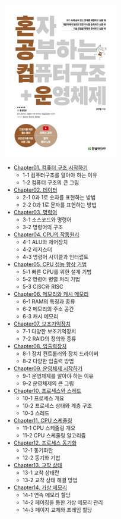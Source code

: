 ![](./33824626625.20220820093129.jpg)
- [Chapter01. 컴퓨터 구조 시작하기](https://foul-beechnut-069.notion.site/Chapter01-6da65e8b92c7440999ec06bbc84325b3)
  - 1-1 컴퓨터구조를 알아야 하는 이유
  - 1-2 컴퓨터 구조의 큰 그림
- [Chapter02. 데이터](https://foul-beechnut-069.notion.site/Chapter02-1b7a65e6c40e4b5d8e5b19864dfa8323)
  - 2-1 0과 1로 숫자를 표현하는 방법
  - 2-2 0과 1로 문자를 표현하는 방법
- [Chapter03. 명령어](https://foul-beechnut-069.notion.site/Chapter03-b070e84c9e284616af39146443a24d77)
  - 3-1 소스코드와 명령어
  - 3-2 명령어의 구조
- [Chapter04. CPU의 작동원리](https://foul-beechnut-069.notion.site/Chapter04-CPU-48ab61b73f25453da9bce47f54b80f24)
  - 4-1 ALU와 제어장치
  - 4-2 레지스터
  - 4-3 명령어 사이클과 인터럽트
- [Chapter05. CPU 성능 향상 기법](https://foul-beechnut-069.notion.site/Chapter05-CPU-b83d8b0d669d40a5aa887bef8b5c4bd1)
  - 5-1 빠른 CPU를 위한 설계 기법
  - 5-2 명령어 병렬 처리 기법
  - 5-3 CISC와 RISC
- [Chapter06. 메모리와 캐시 메모리](https://foul-beechnut-069.notion.site/Chapter06-4a492e4ccef2412fad083921ce8c2213)
  - 6-1 RAM의 특징과 종류
  - 6-2 메모리의 주소 공간
  - 6-3 캐시 메모리
- [Chapter07. 보조기억장치](https://foul-beechnut-069.notion.site/Chapter07-02c136c1d0f84dec860c0cebc5265473)
  - 7-1 다양한 보조기억장치
  - 7-2 RAID의 정의와 종류
- [Chapter08. 입출력장치](https://foul-beechnut-069.notion.site/Chapter08-87e1468439ec4e8b95952cf641cfbbf0)
  - 8-1 장치 컨트롤러와 장치 드라이버
  - 8-2 다양한 입출력 방법
- [Chapter09. 운영체제 시작하기](https://foul-beechnut-069.notion.site/Chapter01-6a4b70ba01ea4464a30f251562aa2885)
  - 9-1 운영체제를 알아야 하는 이유
  - 9-2 운영체제의 큰 그림
- [Chapter10. 프로세스와 스레드](https://foul-beechnut-069.notion.site/Chapter10-f3838ee441b845b78c100b8235b89352)
  - 10-1 프로세스 개요
  - 10-2 프로세스 상태와 계층 구조
  - 10-3 스레드
- [Chapter11. CPU 스케줄링](https://foul-beechnut-069.notion.site/Chapter11-CPU-096a6531e8c54653a5da281136d4df12)
  - 11-1 CPU 스케줄링 개요
  - 11-2 CPU 스케줄링 알고리즘
- [Chapter12. 프로세스 동기화](https://foul-beechnut-069.notion.site/Chapter12-b9728639963843848dd9bd4a2d04684f)
  - 12-1 동기화란
  - 12-2 동기화 기법
- [Chapter13. 교착 상태](https://foul-beechnut-069.notion.site/Chapter13-3f8e43a4c2944df492776c0bf09d1f6a)
  - 13-1 교착 상태란
  - 13-2 교착 상태 해결 방법
- [Chapter14. 가상 메모리](https://foul-beechnut-069.notion.site/Chapter14-dc13be4cae3c4bc9b084a3fffc2a9905)
  - 14-1 연속 메모리 할당
  - 14-2 페이징을 통한 가상 메모리 관리
  - 14-3 페이지 교체와 프레임 할당
